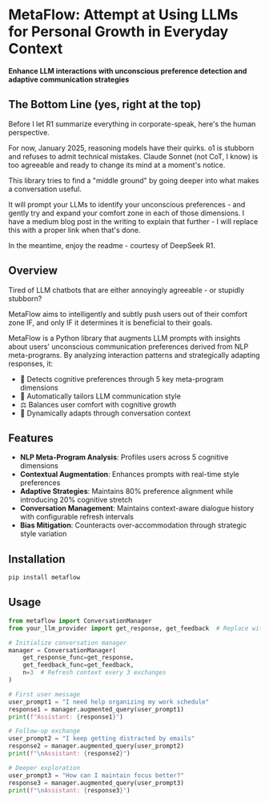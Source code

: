 # MetaFlow: Attempt at Using LLMs for Personal Growth in Everyday Context  

**Enhance LLM interactions with unconscious preference detection and adaptive communication strategies**  

## The Bottom Line (yes, right at the top)
Before I let R1 summarize everything in corporate-speak, here's the human perspective. 

For now, January 2025, reasoning models have their quirks. o1 is stubborn and refuses to admit technical mistakes. Claude Sonnet (not CoT, I know) is too agreeable and ready to change its mind at a moment's notice.

This library tries to find a "middle ground" by going deeper into what makes a conversation useful. 

It will prompt your LLMs to identify your unconscious preferences - and gently try and expand your comfort zone in each of those dimensions. I have a medium blog post in the writing to explain that further - I will replace this with a proper link when that's done.

In the meantime, enjoy the readme - courtesy of DeepSeek R1.

## Overview  
Tired of LLM chatbots that are either annoyingly agreeable - or stupidly stubborn?

MetaFlow aims to intelligently and subtly push users out of their comfort zone IF, and only IF it determines it is beneficial to their goals.

MetaFlow is a Python library that augments LLM prompts with insights about users' unconscious communication preferences derived from NLP meta-programs. By analyzing interaction patterns and strategically adapting responses, it:  
- 🧠 Detects cognitive preferences through 5 key meta-program dimensions  
- 🤖 Automatically tailors LLM communication style  
- ⚖️ Balances user comfort with cognitive growth   
- 🔄 Dynamically adapts through conversation context  

## Features  
- **NLP Meta-Program Analysis**: Profiles users across 5 cognitive dimensions  
- **Contextual Augmentation**: Enhances prompts with real-time style preferences  
- **Adaptive Strategies**: Maintains 80% preference alignment while introducing 20% cognitive stretch  
- **Conversation Management**: Maintains context-aware dialogue history with configurable refresh intervals  
- **Bias Mitigation**: Counteracts over-accommodation through strategic style variation  

## Installation  
```bash  
pip install metaflow  
```

## Usage

```python
from metaflow import ConversationManager  
from your_llm_provider import get_response, get_feedback  # Replace with actual LLM functions, according to your provider's API documentation 

# Initialize conversation manager  
manager = ConversationManager(
    get_response_func=get_response,
    get_feedback_func=get_feedback,
    n=3  # Refresh context every 3 exchanges
)

# First user message
user_prompt1 = "I need help organizing my work schedule"
response1 = manager.augmented_query(user_prompt1)
print(f"Assistant: {response1}")

# Follow-up exchange
user_prompt2 = "I keep getting distracted by emails"
response2 = manager.augmented_query(user_prompt2)
print(f"\nAssistant: {response2}")

# Deeper exploration
user_prompt3 = "How can I maintain focus better?"
response3 = manager.augmented_query(user_prompt3)
print(f"\nAssistant: {response3}")
```

